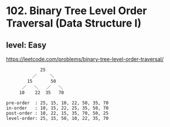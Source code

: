 # 102. Binary Tree Level Order Traversal (Data Structure I)
## level: Easy

https://leetcode.com/problems/binary-tree-level-order-traversal/

```
             25
          ／     ＼
        15       50
      ／   ＼   ／   ＼
     10    22  35   70

pre-order  : 25, 15, 10, 22, 50, 35, 70
in-order   : 10, 15, 22, 25, 35, 50, 70
post-order : 10, 22, 15, 35, 70, 50, 25
level-order: 25, 15, 50, 10, 22, 35, 70
```
